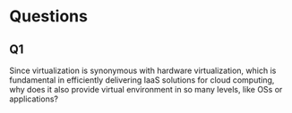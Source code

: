 # Questions

## Q1
Since virtualization is synonymous with hardware virtualization, which is fundamental in efficiently delivering 
IaaS solutions for cloud computing, why does it also provide virtual environment in so many levels, like OSs or applications?